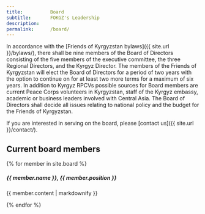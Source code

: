 ```yaml
---
title: 			Board
subtitle:		FOKGZ's Leadership
description:	
permalink:		/board/
---
```



In accordance with the [Friends of Kyrgyzstan bylaws]({{ site.url }}/bylaws/), there shall be nine members of the Board of Directors consisting of the five members of the executive committee, the three Regional Directors, and the Kyrgyz Director. The members of the Friends of Kyrgyzstan will elect the Board of Directors for a period of two years with the option to continue on for at least two more terms for a maximum of six years. In addition to Kyrgyz RPCVs possible sources for Board members are current Peace Corps volunteers in Kyrgyzstan, staff of the Kyrgyz embassy, academic or business leaders involved with Central Asia. The Board of Directors shall decide all issues relating to national policy and the budget for the Friends of Kyrgyzstan. 

If you are interested in serving on the board, please [contact us]({{ site.url }}/contact/).

## Current board members

<div class="row row-cols-1 row-cols-md-2">
{% for member in site.board %}
  <div class="col-sm-6">
    <div class="card mb-3">
      <div class="card-body">
        <h5 class="card-title">{{ member.name }}, {{ member.position }}</h5>
        <p class="card-text">{{ member.content | markdownify }}</p>
      </div>
    </div>
  </div>
{% endfor %}
</div>